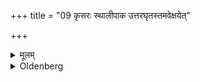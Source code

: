 +++
title = "09 कृसरः स्थालीपाक उत्तरघृतस्तमवेक्षयेत्"

+++

<details><summary>मूलम्</summary>

कृसरः स्थालीपाक उत्तरघृतस्तमवेक्षयेत् ९
</details>

<details><summary>Oldenberg</summary>

9. (There should be prepared) a mess of boiled rice with sesamum seeds, covered with ghee; at that he should make her look.
</details>
